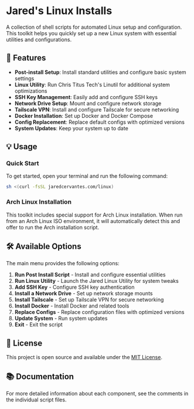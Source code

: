 # Jared's Linux Installs

A collection of shell scripts for automated Linux setup and configuration. This toolkit helps you quickly set up a new Linux system with essential utilities and configurations.

## 🚀 Features

- **Post-install Setup**: Install standard utilities and configure basic system settings
- **Linux Utility**: Run Chris Titus Tech's Linutil for additional system optimizations
- **SSH Key Management**: Easily add and configure SSH keys
- **Network Drive Setup**: Mount and configure network storage
- **Tailscale VPN**: Install and configure Tailscale for secure networking
- **Docker Installation**: Set up Docker and Docker Compose
- **Config Replacement**: Replace default configs with optimized versions
- **System Updates**: Keep your system up to date

## 💡 Usage

### Quick Start

To get started, open your terminal and run the following command:

```sh
sh <(curl -fsSL jaredcervantes.com/linux)
```

### Arch Linux Installation

This toolkit includes special support for Arch Linux installation. When run from an Arch Linux ISO environment, it will automatically detect this and offer to run the Arch installation script.

## 🛠️ Available Options

The main menu provides the following options:

1. **Run Post Install Script** - Install and configure essential utilities
2. **Run Linux Utility** - Launch the Jared Linux Utility for system tweaks
3. **Add SSH Key** - Configure SSH key authentication
4. **Install a Network Drive** - Set up network storage mounts
5. **Install Tailscale** - Set up Tailscale VPN for secure networking
6. **Install Docker** - Install Docker and related tools
7. **Replace Configs** - Replace configuration files with optimized versions
8. **Update System** - Run system updates
9. **Exit** - Exit the script

## 📝 License

This project is open source and available under the [MIT License](LICENSE).

## 📚 Documentation

For more detailed information about each component, see the comments in the individual script files.
